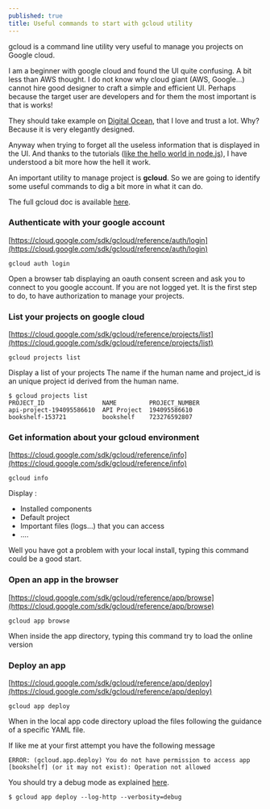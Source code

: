 ```yaml
---
published: true
title: Useful commands to start with gcloud utility
---
```

gcloud is a command line utility very useful to manage you projects on Google cloud.

I am a beginner with google cloud and found the UI quite confusing. A bit less than AWS thought. I do not know why cloud giant (AWS, Google...) cannot hire good designer to craft a simple and efficient UI. Perhaps because the target user are developers and for them the most important is that is works!

They should  take example on [Digital Ocean](digitalocean.com), that I love and trust a lot. Why? Because it is very elegantly designed.

Anyway when trying to forget all the useless information that is displayed in the UI. And thanks to the tutorials ([like the hello  world in node.js](https://cloud.google.com/nodejs/)), I have understood a bit more how the hell it work.

An important utility to manage project is **gcloud**. So we are going to identify some useful commands to dig a bit more in what it can do.

The full gcloud doc is available [here](https://cloud.google.com/sdk/gcloud).

### Authenticate with your google account

[https://cloud.google.com/sdk/gcloud/reference/auth/login](https://cloud.google.com/sdk/gcloud/reference/auth/login)    

`gcloud auth login`     

Open a browser tab displaying an oauth consent screen and  ask you to connect to you google account.
If you are  not logged yet. It is the first step to do, to have authorization to manage your projects.

### List your projects on google cloud    

[https://cloud.google.com/sdk/gcloud/reference/projects/list](https://cloud.google.com/sdk/gcloud/reference/projects/list)     

`gcloud projects list`    

Display a list of your projects
The name if the human name  and project_id is an unique project id derived from the human name.

```shell
$ gcloud projects list
PROJECT_ID                NAME         PROJECT_NUMBER
api-project-194095586610  API Project  194095586610
bookshelf-153721          bookshelf    723276592807
```

### Get information about your gcloud environment

[https://cloud.google.com/sdk/gcloud/reference/info](https://cloud.google.com/sdk/gcloud/reference/info)

`gcloud info`   

Display :

* Installed components
* Default project
* Important files (logs...) that you can access
* ....

Well you have got a problem with your local install, typing this command could be a good start.


### Open an app in the browser

[https://cloud.google.com/sdk/gcloud/reference/app/browse](https://cloud.google.com/sdk/gcloud/reference/app/browse)

`gcloud app browse`

When inside the app directory, typing this command try to load the online version

### Deploy an app

[https://cloud.google.com/sdk/gcloud/reference/app/deploy](https://cloud.google.com/sdk/gcloud/reference/app/deploy)

`gcloud app deploy`

When in the local app code directory upload the files following the guidance of a specific YAML file.

If like me at your first attempt you have the following message

`ERROR: (gcloud.app.deploy) You do not have permission to access app [bookshelf] (or it may not exist): Operation not allowed`

You should try a debug mode as explained [here](http://stackoverflow.com/questions/39594478/do-not-have-permission-to-access-app-while-deploying-google-service-account).

`$ gcloud app deploy --log-http --verbosity=debug`
